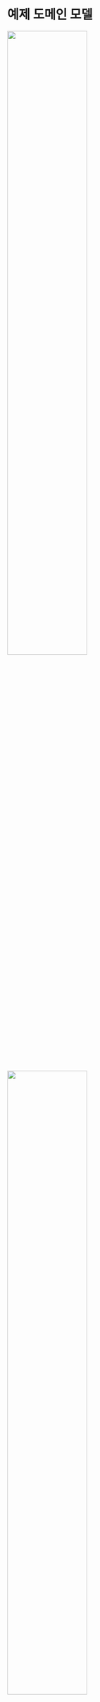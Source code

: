 # 예제 도메인 모델
<img src="https://github.com/hyewon218/kim-querydsl/assets/126750615/c43e23ec-28e8-4cac-9c68-eec144964cb2" width="60%"/><br>
<img src="https://github.com/hyewon218/kim-querydsl/assets/126750615/20738296-ea85-4bc8-a5cb-12654b0c21f6" width="60%"/><br>

<br>

## Member 엔티티
```java
@Entity
@Getter
@Setter
@NoArgsConstructor(access = AccessLevel.PROTECTED)
@ToString(of = {"id", "username", "age"})
public class Member {

    @Id
    @GeneratedValue
    @Column(name = "member_id")
    private Long id;
    private String username;
    private int age;

    @ManyToOne(fetch = FetchType.LAZY)
    @JoinColumn(name = "team_id")
    private Team team;

    public Member(String username) {
        this(username, 0);
    }

    public Member(String username, int age) {
        this(username, age, null);
    }

    public Member(String username, int age, Team team) {
        this.username = username;
        this.age = age;
        if (team != null) {
            changeTeam(team);
        }
    }

    public void changeTeam(Team team) {
        this.team = team;
        team.getMembers().add(this);
    }
}
```
- `@Setter` : 실무에서 가급적 Setter는 사용하지 않기
- `@NoArgsConstructor AccessLevel.PROTECTED` : 기본 생성자 막고 싶은데, JPA 스팩상 PROTECTED로 열어두어야 한다.
- `@ToString(of = {"id", "username", "age"})` : team을 포함하면 양방향 연관관계로 인해 순환참조가 발생하기 때문에 <br>
of를 통해 출력 대상을 지정해준다.(가급적 내부 필드만(연관관계 없는 필드만))
- changeTeam() 으로 양방향 연관관계 한번에 처리(연관관계 편의 메소드)

## Team 엔티티
```java
@Entity
@Getter
@Setter
@NoArgsConstructor(access = AccessLevel.PROTECTED)
@ToString(of = {"id", "name"})
public class Team {

    @Id
    @GeneratedValue
    @Column(name = "team_id")
    private Long id;
    private String name;

    @OneToMany(mappedBy = "team")
    private List<Member> members = new ArrayList<>();

    public Team(String name) {
        this.name = name;
    }
}
```
## 데이터 확인 테스트
```java
@SpringBootTest
@Transactional
@Commit
public class MemberTest {

    @PersistenceContext
    EntityManager em;

    @Test
    public void testEntity() {
        Team teamA = new Team("teamA");
        Team teamB = new Team("teamB");
        em.persist(teamA);
        em.persist(teamB);

        Member member1 = new Member("member1", 10, teamA);
        Member member2 = new Member("member2", 20, teamA);
        Member member3 = new Member("member3", 30, teamB);
        Member member4 = new Member("member4", 40, teamB);

        em.persist(member1);
        em.persist(member2);
        em.persist(member3);
        em.persist(member4);

        //초기화
        em.flush();
        em.clear();

        //확인
        List<Member> members = em.createQuery("select m from Member m", Member.class)
            .getResultList();

        for (Member member : members) {
            System.out.println("member=" + member);
            System.out.println("-> member.team=" + member.getTeam());
        }
    }
}
```
- `@Commit`: Test에 Transactional 있는 경우 기본적으로 모두 Rollback 처리하므로 Rollback을 막기 위해서 @Commit 어노테이션을 사용해준다.
- `em.flush()`: 영속성 컨텍스트에 존재하는 것들을 Query로 만들어 DB에 날린다.
- `em.clear()`: 영속성 컨텍스트를 전부 삭제한다.

<br>

<img src="https://github.com/hyewon218/kim-querydsl/assets/126750615/efd748c5-fd7a-479d-bf4b-1780a82c8c36" width="60%"/><br>
<img src="https://github.com/hyewon218/kim-querydsl/assets/126750615/8613b683-25ed-460d-adad-6691f44180ff" width="60%"/><br>
- 가급적 순수 JPA로 동작 확인 (뒤에서 변경)
- db 테이블 결과 확인
- 지연 로딩 동작 확인